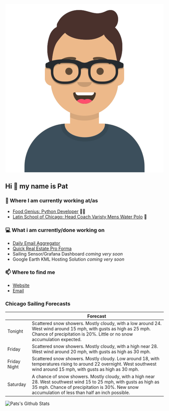 [![Social banner for p-j-falconer](https://raw.githubusercontent.com/P-J-FALCONER/P-J-FALCONER/master/assets/avataaars.svg)](https://patfalconer.com/)
## Hi :wave: my name is Pat

### 💼 Where I am currently working at/as
- [Food Genius: Python Developer](https://getfoodgenius.com/) 🍔🐍
- [Latin School of Chicago: Head Coach Varisty Mens Water Polo](https://www.latinschool.org/) 🤽


### 💻 What i am currently/done working on
 - [Daily Email Aggregator](https://github.com/P-J-FALCONER/dott_daily_mail)
 - [Quick Real Estate Pro Forma](https://github.com/P-J-FALCONER/henry)
 - Sailing Sensor/Grafana Dashboard *coming very soon*
 - Google Earth KML Hosting Solution *coming very soon*

### 📫 Where to find me
 - [Website](https://patfalconer.com/)
 - [Email](mailto:patrick.j.falconer@gmail.com)


### Chicago Sailing Forecasts
|   | Forecast  |
|---|---|
| Tonight | Scattered snow showers. Mostly cloudy, with a low around 24. West wind around 15 mph, with gusts as high as 25 mph. Chance of precipitation is 20%. Little or no snow accumulation expected. |
| Friday | Scattered snow showers. Mostly cloudy, with a high near 28. West wind around 20 mph, with gusts as high as 30 mph. |
| Friday Night | Scattered snow showers. Mostly cloudy. Low around 18, with temperatures rising to around 22 overnight. West southwest wind around 15 mph, with gusts as high as 30 mph. |
| Saturday | A chance of snow showers. Mostly cloudy, with a high near 28. West southwest wind 15 to 25 mph, with gusts as high as 35 mph. Chance of precipitation is 30%. New snow accumulation of less than half an inch possible. |

![Pats's Github Stats](https://github-readme-stats.vercel.app/api?username=p-j-falconer&show_icons=true&theme=radical)

